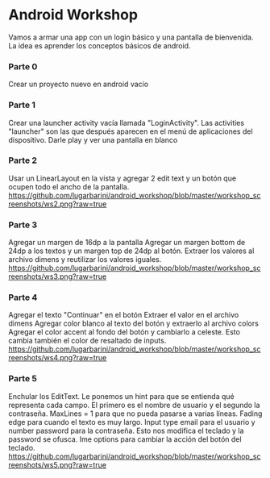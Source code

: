 # Android Workshop

Vamos a armar una app con un login básico y una pantalla de bienvenida. La idea es aprender los conceptos básicos de android. 


### Parte 0 
Crear un proyecto nuevo en android vacío

### Parte 1
Crear una launcher activity vacía llamada "LoginActivity". Las activities "launcher" son las que después aparecen en el menú de aplicaciones del dispositivo.
Darle play y ver una pantalla en blanco

### Parte 2 
Usar un LinearLayout en la vista y agregar 2 edit text y un botón que ocupen todo el ancho de la pantalla. 
https://github.com/lugarbarini/android_workshop/blob/master/workshop_screenshots/ws2.png?raw=true

### Parte 3
Agregar un margen de 16dp a la pantalla
Agregar un margen bottom de 24dp a los textos y un margen top de 24dp al botón.
Extraer los valores al archivo dimens y reutilizar los valores iguales.
https://github.com/lugarbarini/android_workshop/blob/master/workshop_screenshots/ws3.png?raw=true

### Parte 4
Agregar el texto "Continuar" en el botón
Extraer el valor en el archivo dimens
Agregar color blanco al texto del botón y extraerlo al archivo colors
Agregar el color accent al fondo del botón y cambiarlo a celeste. Esto cambia también el color de resaltado de inputs.
https://github.com/lugarbarini/android_workshop/blob/master/workshop_screenshots/ws4.png?raw=true

### Parte 5
Enchular los EditText. 
Le ponemos un hint para que se entienda qué representa cada campo. El primero es el nombre de usuario y el segundo la contraseña.
MaxLines = 1 para que no pueda pasarse a varias líneas.
Fading edge para cuando el texto es muy largo.
Input type email para el usuario y number password para la contraseña. Esto nos modifica el teclado y la password se ofusca. 
Ime options para cambiar la acción del botón del teclado. 
https://github.com/lugarbarini/android_workshop/blob/master/workshop_screenshots/ws5.png?raw=true
